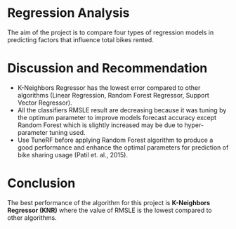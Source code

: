 # Regression Analysis
The aim of the project is to compare four types of regression models in predicting factors that influence total bikes rented. 

# Discussion and Recommendation
* K-Neighbors Regressor has the lowest error compared to other algorithms (Linear Regression, Random Forest Regressor, Support Vector Regressor).
* All the classifiers RMSLE result are decreasing because it was tuning by the optimum parameter to improve models forecast accuracy except Random Forest which is slightly increased may be due to hyper-parameter tuning used.
* Use TuneRF before applying Random Forest algorithm to produce a good performance and enhance the optimal parameters for prediction of bike sharing usage (Patil et. al., 2015). 

# Conclusion
The best performance of the algorithm for this project is **K-Neighbors Regressor (KNR)** where the value of RMSLE is the lowest compared to other algorithms.
